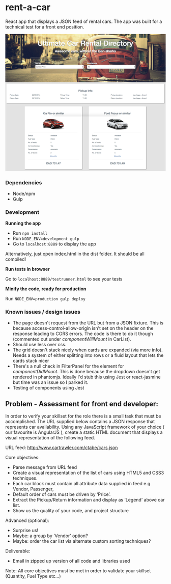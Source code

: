 # rent-a-car
React app that displays a JSON feed of rental cars. The app was built for a technical test for a front end position.

![Alt text](/screenshot.png?raw=true "Parser of the Gods App")

### Dependencies
* Node/npm
* Gulp

### Development
**Running the app**

- Run `npm install`
- Run `NODE_ENV=development gulp`
- Go to `localhost:8889` to display the app

Alternatively, just open index.html in the dist folder. It should be all compiled!

**Run tests in browser**

Go to `localhost:8889/testrunner.html` to see your tests

**Minify the code, ready for production**

Run `NODE_ENV=production gulp deploy`


### Known issues / design issues
* The page doesn't request from the URL but from a JSON fixture. This is because access-control-allow-origin isn't set on the header on the response leading to CORS errors. The code is there to do it though (commented out under _componentWillMount_ in CarList).
* Should use less over css.
* The grid doesn't stack nicely when cards are expanded (via more info). Needs a system of either splitting into rows or a fluid layout that lets the cards stack nicer
* There's a null check in FilterPanel for the element for _componentDidMount_. This is done because the dropdown doesn't get rendered in phantomjs. Ideally I'd stub this using Jest or react-jasmine but time was an issue so I parked it.
* Testing of components using Jest

## Problem - Assessment for front end developer:

In order to verify your skillset for the role there is a small task that must be accomplished. The URL supplied below contains a JSON response that represents car availability. Using any JavaScript framework of your choice ( our favourite is AngularJS ), create a static HTML document that displays a visual representation of the following feed.

URL feed: http://www.cartrawler.com/ctabe/cars.json

Core objectives:

- Parse message from URL feed
- Create a visual representation of the list of cars using HTML5 and CSS3 techniques.
- Each car block must contain all attribute data supplied in feed e.g. Vendor, Passenger,
- Default order of cars must be driven by ‘Price’.
- Extract the Pickup/Return information and display as ‘Legend’ above car list.
- Show us the quality of your code, and project structure

Advanced (optional):
- Surprise us!
- Maybe: a group by ‘Vendor’ option?
- Maybe: order the car list via alternate custom sorting techniques?

Deliverable:
- Email in zipped up version of all code and libraries used

Note:
All core objectives must be met in order to validate your skillset (Quantity, Fuel Type etc…)
